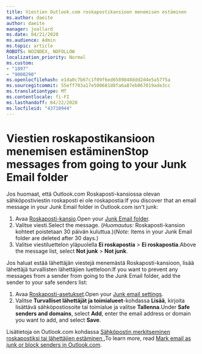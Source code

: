 ```yaml
---
title: Viestien Outlook.com roskapostikansioon menemisen estäminen
ms.author: daeite
author: daeite
manager: joallard
ms.date: 04/21/2020
ms.audience: Admin
ms.topic: article
ROBOTS: NOINDEX, NOFOLLOW
localization_priority: Normal
ms.custom:
- "1897"
- "9000290"
ms.openlocfilehash: e1da0c7b67c1f09f6ed6589848ddd2d4e5a5775a
ms.sourcegitcommit: 55eff703a17e500681d8fa6a87eb067019ade3cc
ms.translationtype: MT
ms.contentlocale: fi-FI
ms.lasthandoff: 04/22/2020
ms.locfileid: "43710944"
---
```

# <a name="stop-messages-from-going-to-your-junk-email-folder"></a><span data-ttu-id="0241c-102">Viestien roskapostikansioon menemisen estäminen</span><span class="sxs-lookup"><span data-stu-id="0241c-102">Stop messages from going to your Junk Email folder</span></span>

<span data-ttu-id="0241c-103">Jos huomaat, että Outlook.com Roskaposti-kansiossa olevan sähköpostiviestin roskaposti ei ole roskapostia:</span><span class="sxs-lookup"><span data-stu-id="0241c-103">If you discover that an email message in your Junk Email folder in Outlook.com isn't junk:</span></span>

1. <span data-ttu-id="0241c-104">Avaa [Roskaposti-kansio](https://outlook.live.com/mail/junkemail).</span><span class="sxs-lookup"><span data-stu-id="0241c-104">Open your [Junk Email folder](https://outlook.live.com/mail/junkemail).</span></span>
1. <span data-ttu-id="0241c-105">Valitse viesti.</span><span class="sxs-lookup"><span data-stu-id="0241c-105">Select the message.</span></span> <span data-ttu-id="0241c-106">(*Huomautus:* Roskaposti-kansion kohteet poistetaan 30 päivän kuluttua.)</span><span class="sxs-lookup"><span data-stu-id="0241c-106">(*Note:* Items in your Junk Email folder are deleted after 30 days.)</span></span>
1. <span data-ttu-id="0241c-107">Valitse viestiluettelon yläpuolella **Ei roskapostia** > **Ei roskapostia**.</span><span class="sxs-lookup"><span data-stu-id="0241c-107">Above the message list, select **Not junk** > **Not junk**.</span></span>

<span data-ttu-id="0241c-108">Jos haluat estää lähettäjän viestejä menemästä Roskaposti-kansioon, lisää lähettäjä turvallisten lähettäjien luetteloon:</span><span class="sxs-lookup"><span data-stu-id="0241c-108">If you want to prevent any messages from a sender from going to the Junk Email folder, add the sender to your safe senders list:</span></span>

1. <span data-ttu-id="0241c-109">Avaa [Roskaposti-asetukset](https://go.microsoft.com/fwlink/?linkid=2035804).</span><span class="sxs-lookup"><span data-stu-id="0241c-109">Open your [Junk email settings](https://go.microsoft.com/fwlink/?linkid=2035804).</span></span>
1. <span data-ttu-id="0241c-110">Valitse **Turvalliset lähettäjät ja toimialueet**-kohdassa **Lisää**, kirjoita lisättävä sähköpostiosoite tai toimialue ja valitse **Tallenna**.</span><span class="sxs-lookup"><span data-stu-id="0241c-110">Under **Safe senders and domains**, select **Add**, enter the email address or domain you want to add, and select **Save**.</span></span>

<span data-ttu-id="0241c-111">Lisätietoja on Outlook.com kohdassa [Sähköpostin merkitseminen roskapostiksi tai lähettäjien estäminen .](https://support.office.com/article/a3ece97b-82f8-4a5e-9ac3-e92fa6427ae4?wt.mc_id=Office_Outlook_com_Alchemy)</span><span class="sxs-lookup"><span data-stu-id="0241c-111">To learn more, read [Mark email as junk or block senders in Outlook.com](https://support.office.com/article/a3ece97b-82f8-4a5e-9ac3-e92fa6427ae4?wt.mc_id=Office_Outlook_com_Alchemy).</span></span>
